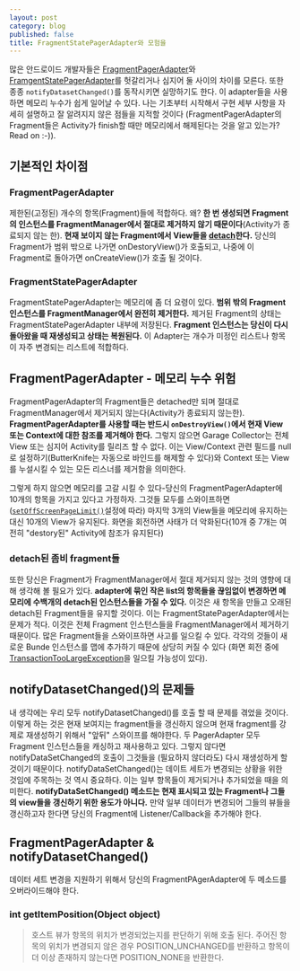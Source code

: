 ```yaml
---
layout: post
category: blog
published: false
title: FragmentStatePagerAdapter와 모험을
---
```

많은 안드로이드 개발자들은 [FragmentPagerAdapter](https://developer.android.com/reference/android/support/v4/app/FragmentPagerAdapter.html)와 [FramgentStatePagerAdapter](https://developer.android.com/reference/android/support/v4/app/FragmentStatePagerAdapter.html)를 헛갈리거나 심지어 둘 사이의 차이를 모른다. 또한 종종 `notifyDatasetChanged()`를 동작시키면 실망하기도 한다. 이 adapter들을 사용하면 메모리 누수가 쉽게 일어날 수 있다. 나는 기초부터 시작해서 구현 세부 사항을 자세히 설명하고 잘 알려지지 않은 점들을 지적할 것이다 (FragmentPagerAdapter의 Fragment들은 Activity가 finish할 때만 메모리에서 해제된다는 것을 알고 있는가? Read on :-)).

## 기본적인 차이점

### FragmentPagerAdapter

제한된(고정된) 개수의 항목(Fragment)들에 적합하다. 왜? **한 번 생성되면 Fragment의 인스턴스를 FragmentManager에서 절대로 제거하지 않기 때문이다**(Activity가 종료되지 않는 한). **현재 보이지 않는 Fragment에서 View들을 [detach](https://developer.android.com/reference/android/app/FragmentTransaction.html#detach%28android.app.Fragment%29)한다.** 당신의 Fragment가 범위 밖으로 나가면 onDestoryView()가 호출되고, 나중에 이 Fragment로 돌아가면 onCreateView()가 호출 될 것이다.

### FragmentStatePagerAdapter

FragmentStatePagerAdapter는 메모리에 좀 더 요령이 있다. **범위 밖의 Fragment 인스턴스를 FragmentManager에서 완전히 제거한다.** 제거된 Fragment의 상태는 FragmentStatePagerAdapter 내부에 저장된다. **Fragment 인스턴스는 당신이 다시 돌아왔을 때 재생성되고 상태는 복원된다.** 이 Adapter는 개수가 미정인 리스트나 항목이 자주 변경되는 리스트에 적합하다.

## FragmentPagerAdapter - 메모리 누수 위험

FragmentPagerAdapter의 Fragment들은 detached만 되며 절대로 FragmentManager에서 제거되지 않는다(Activity가 종료되지 않는한). **FragmentPagerAdapter를 사용할 때는 반드시 `onDestroyView()`에서 현재 View 또는 Context에 대한 참조를 제거해야 한다.** 그렇지 않으면 Garage Collector는 전체 View 또는 심지어 Activity를 릴리즈 할 수 없다. 이는 View/Context 관련 필드를 null로 설정하기(ButterKnife는 자동으로 바인드를 해제할 수 있다)와 Context 또는 View를 누설시킬 수 있는 모든 리스너를 제거함을 의미한다.

그렇게 하지 않으면 메모리를 고갈 시킬 수 있다-당신의 FragmentPagerAdapter에 10개의 항목을 가지고 있다고 가정하자. 그것들 모두를 스와이프하면 ([`setOffScreenPageLimit()`](https://developer.android.com/reference/android/support/v4/view/ViewPager.html#setOffscreenPageLimit%28int%29)설정에 따라) 마지막 3개의 View들을 메모리에 유지하는 대신 10개의 View가 유지된다. 화면을 회전하면 사태가 더 악화된다(10개 중 7개는 여전히 "destory된" Activity에 참조가 유지된다)

### detach된 좀비 fragment들

또한 당신은 Fragment가 FragmentManager에서 절대 제거되지 않는 것의 영향에 대해 생각해 볼 필요가 있다. **adapter에 묶인 작은 list의 항목들을 끊임없이 변경하면 메모리에 수백개의 detach된 인스턴스들을 가질 수 있다.** 이것은 새 항목을 만들고 오래된 detach된 Fragment들을 유지할 것이다. 이는 FragmentStatePagerAdapter에서는 문제가 적다. 이것은 전체 Fragment 인스턴스들을 FragmentManager에서 제거하기 때문이다. 많은 Fragment들을 스와이프하면 사고를 일으킬 수 있다. 각각의 것들이 새로운 Bunde 인스턴스를 맵에 추가하기 때문에 상당히 커질 수 있다 (화면 회전 중에 [TransactionTooLargeException](https://developer.android.com/reference/android/os/TransactionTooLargeException.html)을 일으킬 가능성이 있다).

## notifyDatasetChanged()의 문제들

내 생각에는 우리 모두 notifyDatasetChanged()를 호출 할 때 문제를 겪었을 것이다. 이렇게 하는 것은 현재 보여지는 fragment들을 갱신하지 않으며 현재 fragment를 강제로 재생성하기 위해서 "앞뒤" 스와이프를 해야한다. 두 PagerAdapter 모두 Fragment 인스턴스들을 캐싱하고 재사용하고 있다. 그렇지 않다면 notifyDataSetChanged의 호출이 그것들을 (필요하지 않더라도) 다시 재생성하게 할 것이기 때문이다.
notifyDataSetChanged()는 데이트 세트가 변경되는 상황을 위한 것임에 주목하는 것 역시 중요하다. 이는 일부 항목들이 제거되거나 추가되었을 때을 의미한다. **notifyDataSetChanged() 메소드는 현재 표시되고 있는 Fragment나 그들의 view들을 갱신하기 위한 용도가 아니다.** 만약 일부 데이터가 변경되어 그들의 뷰들을 갱신하고자 한다면 당신의 Fragment에 Listener/Callback을 추가해야 한다.

## FragmentPagerAdapter & notifyDatasetChanged()
데이터 세트 변경을 지원하기 위해서 당신의 FragmentPAgerAdapter에 두 메소드를 오버라이드해야 한다.
### int getItemPosition(Object object)
> 호스트 뷰가 항목의 위치가 변경되었는지를 판단하기 위해 호출 된다. 주어진 항목의 위치가 변경되지 않은 경우 POSITION_UNCHANGED를 반환하고 항목이 더 이상 존재하지 않는다면 POSITION_NONE을 반환한다.
